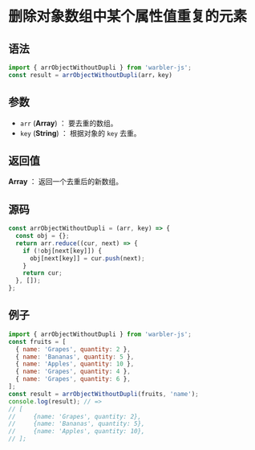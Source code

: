 

# 删除对象数组中某个属性值重复的元素

## 语法

```js
import { arrObjectWithoutDupli } from 'warbler-js';
const result = arrObjectWithoutDupli(arr，key)
```

## 参数

- `arr` (**Array**) ： 要去重的数组。
- `key` (**String**) ： 根据对象的 `key` 去重。

## 返回值

**Array** ： 返回一个去重后的新数组。

## 源码

```js
const arrObjectWithoutDupli = (arr, key) => {
  const obj = {};
  return arr.reduce((cur, next) => {
    if (!obj[next[key]]) {
      obj[next[key]] = cur.push(next);
    }
    return cur;
  }, []);
};
```

## 例子

```js
import { arrObjectWithoutDupli } from 'warbler-js';
const fruits = [
  { name: 'Grapes', quantity: 2 },
  { name: 'Bananas', quantity: 5 },
  { name: 'Apples', quantity: 10 },
  { name: 'Grapes', quantity: 4 },
  { name: 'Grapes', quantity: 6 },
];
const result = arrObjectWithoutDupli(fruits, 'name');
console.log(result); // =>
// [
//     {name: 'Grapes', quantity: 2},
//     {name: 'Bananas', quantity: 5},
//     {name: 'Apples', quantity: 10},
// ];
```
